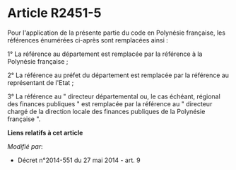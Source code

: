 # Article R2451-5

Pour l'application de la présente partie du code en Polynésie française, les références énumérées ci-après sont remplacées
ainsi :

1° La référence au département est remplacée par la référence à la Polynésie française ;

2° La référence au préfet du département est remplacée par la référence au représentant de l'Etat ;

3° La référence au " directeur départemental ou, le cas échéant, régional des finances publiques "   est remplacée par la
référence au " directeur chargé de la direction locale des finances publiques de la Polynésie française ".

**Liens relatifs à cet article**

_Modifié par_:

  - Décret n°2014-551 du 27 mai 2014 - art. 9
